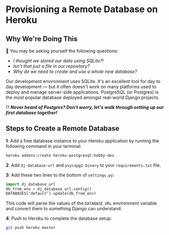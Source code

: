# Provisioning a Remote Database on Heroku

## Why We're Doing This

🤔 You may be asking yourself the following questions:

- *I thought we stored our data using SQLite?!*
- *Isn't that just a file in our repository?*
- *Why do we need to create and use a whole new database?*

Our development environment uses SQLite. It's an excellent tool for day to day development — but it often doesn't work on many platforms used to deploy and manage server-side applications. PostgreSQL (or Postgres) is the most popular database deployed amongst real-world Django projects.

⁉️ ***Never heard of Postgres? Don't worry, let's walk through setting up our first database together!***

## Steps to Create a Remote Database

**1**: Add a free database instance to your Heroku application by running the following command in your terminal:

```bash
heroku addons:create heroku-postgresql:hobby-dev
```

**2**: Add `dj-database-url` and `psycopg2-binary` to your `requirements.txt` file.

**3**: Add these two lines to the bottom of `settings.py`:

```python
import dj_database_url
db_from_env = dj_database_url.config()
DATABASES[‘default’].update(db_from_env)
```

This code will parse the values of the `DATABASE_URL` environment variable and convert them to something Django can understand.

**4**: Push to Heroku to complete the database setup:

```bash
git push heroku master
```
